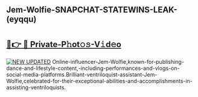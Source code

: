 ## Jem-Wolfie-SNAPCHAT-STATEWINS-LEAK-(eyqqu)


# <h2><a href="https://mediaupload.pro?-20M">🔗👉 🔴 Private-P𝚑ot𝚘𝚜-V𝚒d𝚎o</a></h2>

[![NEW UPDATED](https://i.imgur.com/0qMVB7G.gif)](https://mediaupload.pro?-20M)
Online-influencer-Jem-Wolfie,known-for-publishing-dance-and-lifestyle-content,-including-performances-and-vlogs-on-social-media-platforms.Brilliant-ventriloquist-assistant-Jem-Wolfie,celebrated-for-their-exceptional-abilities-and-accomplishments-in-assisting-ventriloquists.  